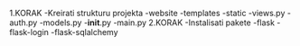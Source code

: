 1.KORAK 
-Kreirati strukturu projekta 
	-website
		-templates
		-static
		-views.py
		-auth.py
		-models.py
		-__init__.py
	-main.py
2.KORAK
-Instalisati pakete
		-flask
		-flask-login
		-flask-sqlalchemy
		